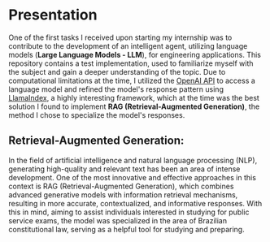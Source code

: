 # Presentation

One of the first tasks I received upon starting my internship was to contribute to the development of an intelligent agent, utilizing language models (**Large Language Models - LLM**), for engineering applications. This repository contains a test implementation, used to familiarize myself with the subject and gain a deeper understanding of the topic. Due to computational limitations at the time, I utilized the [OpenAI API](https://openai.com/api/) to access a language model and refined the model's response pattern using [LlamaIndex](https://www.llamaindex.ai/), a highly interesting framework, which at the time was the best solution I found to implement **RAG (Retrieval-Augmented Generation)**, the method I chose to specialize the model's responses.

## Retrieval-Augmented Generation:

In the field of artificial intelligence and natural language processing (NLP), generating high-quality and relevant text has been an area of intense development. One of the most innovative and effective approaches in this context is RAG (Retrieval-Augmented Generation), which combines advanced generative models with information retrieval mechanisms, resulting in more accurate, contextualized, and informative responses. With this in mind, aiming to assist individuals interested in studying for public service exams, the model was specialized in the area of Brazilian constitutional law, serving as a helpful tool for studying and preparing.
